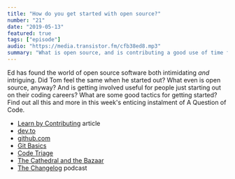 ```yaml
---
title: "How do you get started with open source?"
number: "21"
date: "2019-05-13"
featured: true
tags: ["episode"]
audio: "https://media.transistor.fm/cfb38ed8.mp3"
summary: "What is open source, and is contributing a good use of time for newbie coders?"
---
```


Ed has found the world of open source software both intimidating *and* intriguing. Did Tom feel the same when he started out? What even is open source, anyway? And is getting involved useful for people just starting out on their coding careers? What are some good tactics for getting started? Find out all this and more in this week's enticing instalment of A Question of Code.

* [Learn by Contributing](https://dev.to/agoldis/learn-by-contributing-27g6) article
* [dev.to](https://dev.to/)
* [github.com](https://github.com/)
* [Git Basics](https://git-scm.com/book/en/v1/Getting-Started-Git-Basics)
* [Code Triage](https://www.codetriage.com/)
* [The Cathedral and the Bazaar](https://en.wikipedia.org/wiki/The_Cathedral_and_the_Bazaar)
* [The Changelog](https://changelog.com/podcast) podcast
